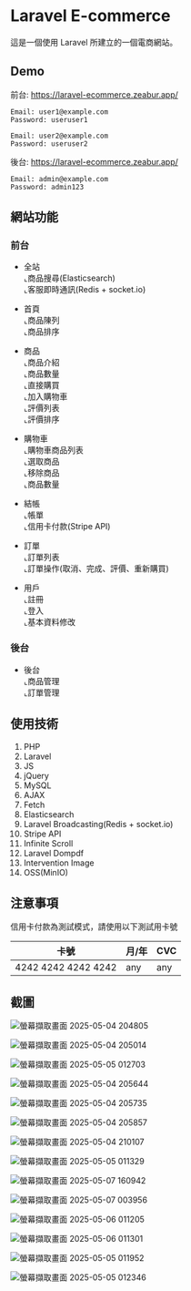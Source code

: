 # Laravel E-commerce

這是一個使用 Laravel 所建立的一個電商網站。

## Demo

前台: https://laravel-ecommerce.zeabur.app/
```
Email: user1@example.com
Password: useruser1
```
```
Email: user2@example.com
Password: useruser2
```

後台: https://laravel-ecommerce.zeabur.app/

```
Email: admin@example.com
Password: admin123
```

## 網站功能

### 前台

* 全站<BR>
⌞商品搜尋(Elasticsearch)<BR>
⌞客服即時通訊(Redis + socket.io)<BR>

* 首頁<BR>
⌞商品陳列<BR>
⌞商品排序<BR>

* 商品<BR>
⌞商品介紹<BR>
⌞商品數量<BR>
⌞直接購買<BR>
⌞加入購物車<BR>
⌞評價列表<BR>
⌞評價排序<BR>

* 購物車<BR>
⌞購物車商品列表<BR>
⌞選取商品<BR>
⌞移除商品<BR>
⌞商品數量<BR>

* 結帳<BR>
⌞帳單<BR>
⌞信用卡付款(Stripe API)<BR>

* 訂單<BR>
⌞訂單列表<BR>
⌞訂單操作(取消、完成、評價、重新購買)<BR>

* 用戶<BR>
⌞註冊<BR>
⌞登入<BR>
⌞基本資料修改<BR>

### 後台

* 後台<BR>
⌞商品管理<BR>
⌞訂單管理<BR>

## 使用技術

1. PHP
2. Laravel
3. JS
4. jQuery
5. MySQL
6. AJAX
7. Fetch 
8. Elasticsearch
9. Laravel Broadcasting(Redis + socket.io)
10. Stripe API
11. Infinite Scroll
12. Laravel Dompdf
13. Intervention Image
14. OSS(MinIO)

## 注意事項

信用卡付款為測試模式，請使用以下測試用卡號

| 卡號 | 月/年 | CVC  |
| -------- | -------- | -------- |
| 4242 4242 4242 4242 | any | any |

## 截圖

![螢幕擷取畫面 2025-05-04 204805](https://github.com/user-attachments/assets/0a5a8639-b1a8-4dfe-8b0d-7f51afcace86)

![螢幕擷取畫面 2025-05-04 205014](https://github.com/user-attachments/assets/6b283fb4-3ad2-4202-b8ec-b95bc47be379)

![螢幕擷取畫面 2025-05-05 012703](https://github.com/user-attachments/assets/a2fb8b95-0775-4ebd-b510-2ece5d5daa89)

![螢幕擷取畫面 2025-05-04 205644](https://github.com/user-attachments/assets/7e51fb05-ef5b-4822-accd-6a6b4e1d0b18)

![螢幕擷取畫面 2025-05-04 205735](https://github.com/user-attachments/assets/8a9422af-4cec-44ab-bf8d-b4597e374578)

![螢幕擷取畫面 2025-05-04 205857](https://github.com/user-attachments/assets/ad69fbaf-f5ad-4f9c-bbe9-c3687ad97cb8)

![螢幕擷取畫面 2025-05-04 210107](https://github.com/user-attachments/assets/8242dd6f-fd6e-4ed9-af0a-27687e6aaf5b)

![螢幕擷取畫面 2025-05-05 011329](https://github.com/user-attachments/assets/3f724a41-f2b7-48c4-83ac-b1cc739d26ff)

![螢幕擷取畫面 2025-05-07 160942](https://github.com/user-attachments/assets/7b240469-40df-4611-aa6d-1b3c7db439ec)

![螢幕擷取畫面 2025-05-07 003956](https://github.com/user-attachments/assets/df73c9a8-2706-4f36-a3e5-e4b4e3bddcfd)

![螢幕擷取畫面 2025-05-06 011205](https://github.com/user-attachments/assets/54bc83d0-f371-4901-8937-d53e91bf2b70)

![螢幕擷取畫面 2025-05-06 011301](https://github.com/user-attachments/assets/18ee2174-1bb5-4931-aa7f-cff9402ca623)

![螢幕擷取畫面 2025-05-05 011952](https://github.com/user-attachments/assets/62d289b5-229a-454c-98dc-41c20292dac9)

![螢幕擷取畫面 2025-05-05 012346](https://github.com/user-attachments/assets/09749ebd-2aa6-4694-8c62-c863118f3492)
